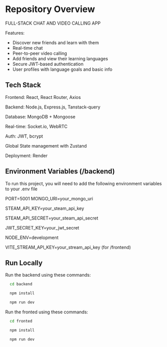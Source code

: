 
# Repository Overview

FULL-STACK CHAT AND VIDEO CALLING APP

Features:

-  Discover new friends and learn with them
-  Real-time chat
-  Peer-to-peer video calling
-  Add friends and view their learning languages
-  Secure JWT-based authentication
-  User profiles with language goals and basic info




## Tech Stack

Frontend: React, React Router, Axios

Backend: Node.js, Express.js, Tanstack-query

Database: MongoDB + Mongoose

Real-time: Socket.io, WebRTC

Auth: JWT, bcrypt

Global State management with Zustand

Deployment: Render


## Environment Variables (/backend)

To run this project, you will need to add the following environment variables to your .env file

PORT=5001
MONGO_URI=your_mongo_uri

STEAM_API_KEY=your_steam_api_key

STEAM_API_SECRET=your_steam_api_secret

JWT_SECRET_KEY=your_jwt_secret  

NODE_ENV=development

VITE_STREAM_API_KEY=your_stream_api_key (for /frontend)




## Run Locally

Run the backend using these commands:

```bash
  cd backend

  npm install

  npm run dev
```


Run the fronted using these commands:

```bash
  cd fronted

  npm install

  npm run dev
```
